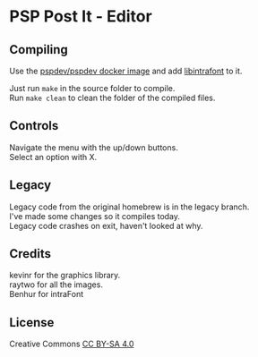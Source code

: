 # PSP Post It - Editor

## Compiling
Use the [pspdev/pspdev docker image](https://hub.docker.com/r/pspdev/pspdev) and add [libintrafont](https://github.com/pspdev/libintraFont) to it.  

Just run ```make``` in the source folder to compile.  
Run ```make clean``` to clean the folder of the compiled files.

## Controls
Navigate the menu with the up/down buttons.  
Select an option with X.

## Legacy
Legacy code from the original homebrew is in the legacy branch.  
I've made some changes so it compiles today.  
Legacy code crashes on exit, haven't looked at why.  

## Credits
kevinr for the graphics library.  
raytwo for all the images.  
Benhur for intraFont

## License
Creative Commons [CC BY-SA 4.0](https://creativecommons.org/licenses/by-sa/4.0/)  